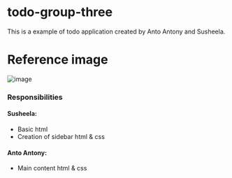# todo-group-three
This is a example of todo application created by Anto Antony and Susheela.


# Reference image
![image](https://github.com/three38inc/todo-group-three/assets/150230816/6ca32fe0-8a2d-4594-8720-3de8413731fb)

### Responsibilities

#### Susheela:
- Basic html
- Creation of sidebar html & css

#### Anto Antony:
- Main content html & css
